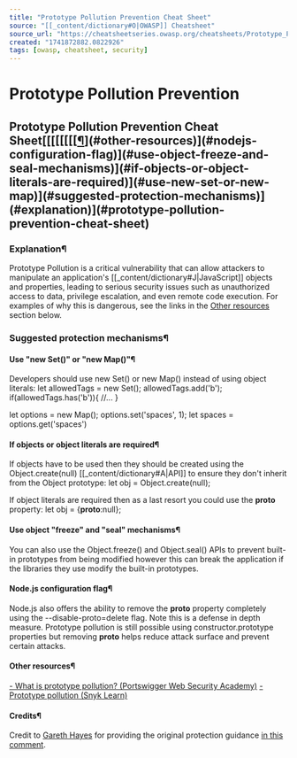 ```yaml
---
title: "Prototype Pollution Prevention Cheat Sheet"
source: "[[_content/dictionary#O|OWASP]] Cheatsheet"
source_url: "https://cheatsheetseries.owasp.org/cheatsheets/Prototype_Pollution_Prevention_Cheat_Sheet.html"
created: "1741872882.0822926"
tags: [owasp, cheatsheet, security]
---
```

# Prototype Pollution Prevention

## Prototype Pollution Prevention Cheat Sheet[[[[[[[[[¶](#credits)](#other-resources)](#nodejs-configuration-flag)](#use-object-freeze-and-seal-mechanisms)](#if-objects-or-object-literals-are-required)](#use-new-set-or-new-map)](#suggested-protection-mechanisms)](#explanation)](#prototype-pollution-prevention-cheat-sheet)
### Explanation¶
Prototype Pollution is a critical vulnerability that can allow attackers to manipulate an application's [[_content/dictionary#J|JavaScript]] objects and properties, leading to serious security issues such as unauthorized access to data, privilege escalation, and even remote code execution.
For examples of why this is dangerous, see the links in the [Other resources](#other-resources) section below.
### Suggested protection mechanisms¶
#### Use "new Set()" or "new Map()"¶
Developers should use new Set() or new Map() instead of using object literals:
let allowedTags = new Set();
allowedTags.add('b');
if(allowedTags.has('b')){
  //...
}

let options = new Map();
options.set('spaces', 1);
let spaces = options.get('spaces')

#### If objects or object literals are required¶
If objects have to be used then they should be created using the Object.create(null) [[_content/dictionary#A|API]] to ensure they don't inherit from the Object prototype:
let obj = Object.create(null);

If object literals are required then as a last resort you could use the __proto__ property:
let obj = {__proto__:null};

#### Use object "freeze" and "seal" mechanisms¶
You can also use the Object.freeze() and Object.seal() APIs to prevent built-in prototypes from being modified however this can break the application if the libraries they use modify the built-in prototypes.
#### Node.js configuration flag¶
Node.js also offers the ability to remove the __proto__ property completely using the --disable-proto=delete flag. Note this is a defense in depth measure.
Prototype pollution is still possible using constructor.prototype properties but removing __proto__ helps reduce attack surface and prevent certain attacks.
#### Other resources¶

[- What is prototype pollution? (Portswigger Web Security Academy)](https://portswigger.net/web-security/prototype-pollution)
[- Prototype pollution (Snyk Learn)](https://learn.snyk.io/lessons/prototype-pollution/javascript/)

#### Credits¶
Credit to [Gareth Hayes](https://garethheyes.co.uk/) for providing the original protection guidance [in this comment](https://github.com/[[_content/dictionary#O|OWASP]]/[[_content/dictionary#A|ASVS]]/issues/1563#issuecomment-1470027723).